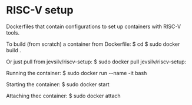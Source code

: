 # RISC-V setup
Dockerfiles that contain configurations to set up containers with RISC-V tools.

To build (from scratch) a container from Dockerfile:
$ cd <path-to-dockerfile-folder>
$ sudo docker build .

Or just pull from jevsilv/riscv-setup:
$ sudo docker pull jevsilv/riscv-setup:<tag>

Running the container:
$ sudo docker run --name <name> -it <container> bash

Starting the container:
$ sudo docker start <container-id>

Attaching thec container:
$ sudo docker attach <container-id>

